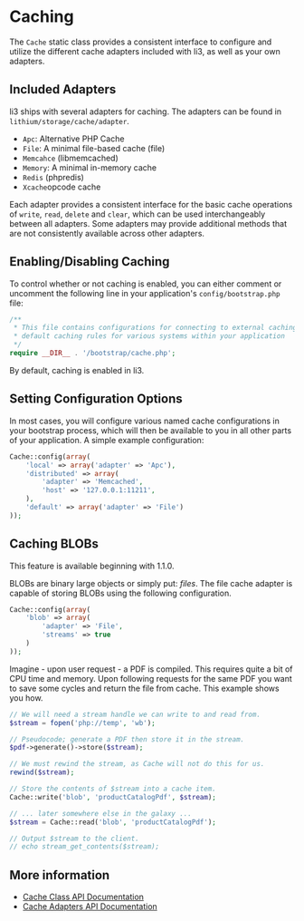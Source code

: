 # Caching

The `Cache` static class provides a consistent interface to configure and utilize the different cache adapters included with li3, as well as your own adapters.

## Included Adapters
li3 ships with several adapters for caching.  The adapters can be found in `lithium/storage/cache/adapter`.

* `Apc`: Alternative PHP Cache
* `File`: A minimal file-based cache (file)
* `Memcahce` (libmemcached)
* `Memory`: A minimal in-memory cache
* `Redis` (phpredis)
* `Xcache`opcode cache

Each adapter provides a consistent interface for the basic cache operations of `write`, `read`, `delete` and `clear`, which can be used interchangeably between all adapters. Some adapters may provide additional methods that are not consistently available across other adapters.

## Enabling/Disabling Caching
To control whether or not caching is enabled, you can either comment or uncomment the following line in your application's `config/bootstrap.php` file:

```php
/**
 * This file contains configurations for connecting to external caching resources, as well as
 * default caching rules for various systems within your application
 */
require __DIR__ . '/bootstrap/cache.php';
```

<div class="note note-info">
	By default, caching is enabled in li3.
</div>

## Setting Configuration Options

In most cases, you will configure various named cache configurations in your bootstrap process,
which will then be available to you in all other parts of your application. A simple example configuration:

```php
Cache::config(array(
    'local' => array('adapter' => 'Apc'),
    'distributed' => array(
        'adapter' => 'Memcached',
        'host' => '127.0.0.1:11211',
    ),
    'default' => array('adapter' => 'File')
));
```

## Caching BLOBs

<div class="note note-version">This feature is available beginning with 1.1.0.</div>

BLOBs are binary large objects or simply put: _files_. The file cache adapter is capable
of storing BLOBs using the following configuration. 

```php
Cache::config(array(
	'blob' => array(
		'adapter' => 'File', 
		'streams' => true
	)
));
```
Imagine - upon user request - a PDF is compiled. This requires quite a 
bit of CPU time and memory. Upon following requests for the same PDF you
want to save some cycles and return the file from cache. This example
shows you how.

```php
// We will need a stream handle we can write to and read from.
$stream = fopen('php://temp', 'wb');

// Pseudocode; generate a PDF then store it in the stream. 
$pdf->generate()->store($stream);

// We must rewind the stream, as Cache will not do this for us.
rewind($stream);

// Store the contents of $stream into a cache item.
Cache::write('blob', 'productCatalogPdf', $stream);
```

```php
// ... later somewhere else in the galaxy ...
$stream = Cache::read('blob', 'productCatalogPdf');

// Output $stream to the client.
// echo stream_get_contents($stream);
```

## More information

* [Cache Class API Documentation](http://li3.me/docs/lithium/storage/Cache)
* [Cache Adapters API Documentation](http://li3.me/docs/lithium/storage/cache/adapter)
